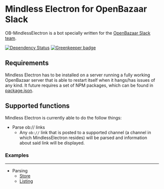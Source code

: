 ﻿Mindless Electron for OpenBazaar Slack
========

OB-MindlessElectron is a bot specially written for the [OpenBazaar Slack team](https://openbazaar.slack.com/).

[![Dependency Status](https://gemnasium.com/badges/github.com/BitcoinMitchell/OB-MindlessElectron.svg)](https://gemnasium.com/github.com/BitcoinMitchell/OB-MindlessElectron) [![Greenkeeper badge](https://badges.greenkeeper.io/BitcoinMitchell/OB-MindlessElectron.svg)](https://greenkeeper.io/)

## Requirements
Mindless Electron has to be installed on a server running a fully working OpenBazaar server that is able to restart itself when it hangs/has issues of any kind. It future requires a set of NPM packages, which can be found in [package.json](../master/package.json). 

## Supported functions
Mindless Electron is currently able to do the follow things:
* Parse ob:// links
   * Any `ob://` link that is posted to a supported channel (a channel in which MindlessElectron resides) will be parsed and information about said link will be displayed. 

### Examples
------
* Parsing
   * [Store](http://i.imgur.com/MhA8KFM.png "An OB:// store link being parse")
   * [Listing](http://i.imgur.com/qll3J2m.png "An OB:// listing link being parse")
